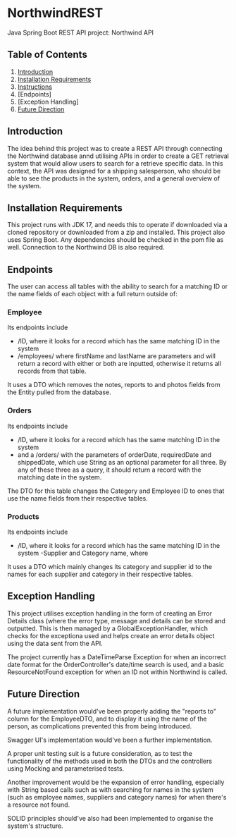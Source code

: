 # NorthwindREST

Java Spring Boot REST API project: Northwind API

## Table of Contents
1. [Introduction](#introduction)
2. [Installation Requirements](#installation)
3. [Instructions](#instructions)
4. [Endpoints]
5. [Exception Handling]
6. [Future Direction](#future)

## Introduction <a name ="instroduction"><a/>

The idea behind this project was to create a REST API through connecting the Northwind database annd utilising APIs in order to create a GET retrieval system that would allow users to search for a retrieve specific data.
In this context, the API was designed for a shipping salesperson, who should be able to see the products in the system, orders, and a general overview of the system.

## Installation Requirements<a name="installation"><a/>

This project runs with JDK 17, and needs this to operate if downloaded via a cloned repository or downloaded from a zip and installed.
This project also uses Spring Boot. Any dependencies should be checked in the pom file as well.
Connection to the Northwind DB is also required.

## Endpoints
 
 The user can access all tables with the ability to search for a matching ID or the  name fields of each object with a full return outside of:

### Employee

Its endpoints include
- /ID, where it looks for a record which has the same matching ID in the system
- /employees/ where firstName and lastName are parameters and will return a record with either or both are inputted, otherwise it returns all records from that table.

It uses a DTO which removes the notes, reports to and photos fields from the Entity pulled from the database.

### Orders

Its endpoints include
- /ID, where it looks for a record which has the same matching ID in the system
- and a /orders/ with the parameters of orderDate, requiredDate and shippedDate, which use String as an optional parameter for all three. By any of these three as a query, it should return a record with the matching date in the system.

The DTO for this table changes the Category and Employee ID to ones that use the name fields from their respective tables.

### Products

Its endpoints include
- /ID, where it looks for a record which has the same matching ID in the system
-Supplier and Category name, where

It uses a DTO which mainly changes its category and supplier id to the names for each supplier and category in their respective tables.



## Exception Handling

This project utilises exception handling in the form of creating an Error Details class (where the error type, message and details can be stored and outputted. This is then managed by a GlobalExceptionHandler, which checks for the exceptiona used and helps create an error details object using the data sent from the API.

The project currently has a DateTimeParse Exception for when an incorrect date format for the OrderController's date/time search is used, and a basic ResourceNotFound exception for when an ID not within Northwind is called.



## Future Direction 

A future implementation would've been properly adding the "reports to" column for the EmployeeDTO, and to display it using the name of the person, as complications prevented this from being introduced.

Swagger UI's implementation would've been a further implementation.

A proper unit testing suit is a future consideration, as to test the functionality of the methods used in both the DTOs and the controllers using Mocking and parameterised tests.

Another improvement would be the expansion of error handling, especially with String based calls such as with searching for names in the system (such as employee names, suppliers and category names) for when there's a resource not found.

SOLID principles should've also had been implemented to organise the system's structure.
